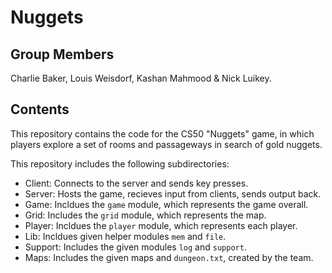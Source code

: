 # Nuggets

## Group Members
Charlie Baker, Louis Weisdorf, Kashan Mahmood & Nick Luikey.

## Contents
This repository contains the code for the CS50 "Nuggets" game, in which players explore a set of rooms and passageways in search of gold nuggets.

This repository includes the following subdirectories:

- Client: Connects to the server and sends key presses.
- Server: Hosts the game, recieves input from clients, sends output back.
- Game: Incldues the `game` module, which represents the game overall.
- Grid: Includes the `grid` module, which represents the map.
- Player: Incldues the `player` module, which represents each player.
- Lib: Incldues given helper modules `mem` and `file`.
- Support: Includes the given modules `log` and `support`.
- Maps: Includes the given maps and `dungeon.txt`, created by the team.
